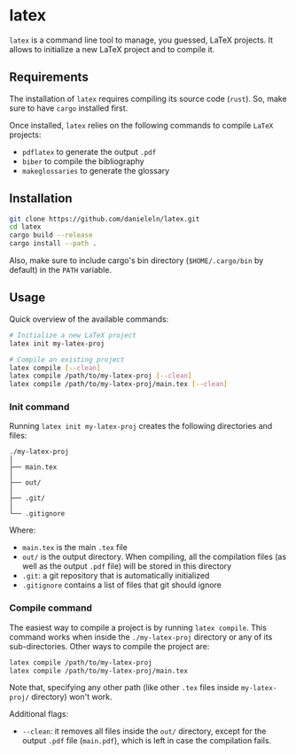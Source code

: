 # latex
`latex` is a command line tool to manage, you guessed, LaTeX projects.
It allows to initialize a new LaTeX project and to compile it.



## Requirements
The installation of `latex` requires compiling its source code (`rust`).
So, make sure to have `cargo` installed first.

Once installed, `latex` relies on the following commands to compile
`LaTeX` projects:

- `pdflatex` to generate the output `.pdf`
- `biber` to compile the bibliography
- `makeglossaries` to generate the glossary



## Installation
```bash
git clone https://github.com/danieleln/latex.git
cd latex
cargo build --release
cargo install --path .
```
Also, make sure to include cargo's bin directory (`$HOME/.cargo/bin`
by default) in the `PATH` variable.



## Usage
Quick overview of the available commands:

```bash
# Initialize a new LaTeX project
latex init my-latex-proj

# Compile an existing project
latex compile [--clean]
latex compile /path/to/my-latex-proj [--clean]
latex compile /path/to/my-latex-proj/main.tex [--clean]
```



### Init command
Running `latex init my-latex-proj` creates the following directories
and files:

```
./my-latex-proj
│
├── main.tex
│
├── out/
│
├── .git/
│
└── .gitignore
```

Where:

- `main.tex` is the main `.tex` file
- `out/` is the output directory. When compiling, all the compilation
      files (as well as the output `.pdf` file) will be stored in this
      directory
- `.git`: a git repository that is automatically initialized
- `.gitignore` contains a list of files that git should ignore



### Compile command
The easiest way to compile a project is by running `latex compile`.
This command works when inside the `./my-latex-proj` directory or any
of its sub-directories.
Other ways to compile the project are:

```bash
latex compile /path/to/my-latex-proj
latex compile /path/to/my-latex-proj/main.tex
```

Note that, specifying any other path (like other `.tex` files inside
`my-latex-proj/` directory) won't work.

Additional flags:

- `--clean`: it removes all files inside the `out/` directory,
      except for the output `.pdf` file (`main.pdf`), which is left
      in case the compilation fails.

